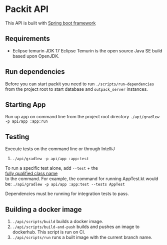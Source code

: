 # Packit API
This API is built with [Spring boot framework](https://spring.io)

## Requirements
- Eclipse temurin JDK 17
  Eclipse Temurin is the open source Java SE build based upon OpenJDK.

## Run dependencies
Before you can start packit you need to run `./scripts/run-dependencies` from the project root 
to start database and `outpack_server` instances.

## Starting App
Run up app on command line from the project root directory
`./api/gradlew -p api/app :app:run`

## Testing
Execute tests on the command line or through IntelliJ
1. `./api/gradlew -p api/app :app:test`

To run a specific test alone, add `--test` + the \
[fully qualified class name](https://docs.gradle.org/current/userguide/java_testing.html#full_qualified_name_pattern)\
to the command. For example, the command for running AppTest.kt would be: `./api/gradlew -p api/app :app:test --tests AppTest`

Dependencies must be running for integration tests to pass. 

## Building a docker image
1. `./api/scripts/build` builds a docker image.
2. `./api/scripts/build-and-push` builds and pushes an image to dockerhub. This script is run on CI.
3. `./api/scripts/run` runs a built image with the current branch name.
